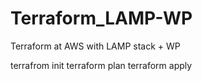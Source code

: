# Terraform_LAMP-WP
Terraform at AWS with LAMP stack + WP

terrafrom init
terraform plan
terraform apply

